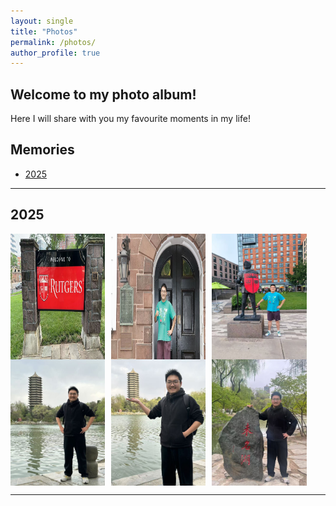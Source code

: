 ```yaml
---
layout: single
title: "Photos"
permalink: /photos/
author_profile: true
---
```


## Welcome to my photo album!

Here I will share with you my favourite moments in my life!

## Memories

- [2025](#year-2025)


---

## 2025
<div style="display: flex; gap: 10px; justify-content: flex-start;">

  <img src="/images/20250702_1.jpg" style="width: 30%; height: auto;" alt="Rutgers Welcome" />
  <img src="/images/20250702_2.jpg" style="width: 30%; height: auto;" alt="Old Building" />
  <img src="/images/20250702_3.jpg" style="width: 30%; height: auto;" alt="Knight" />

</div>



<div style="display: flex; gap: 10px; justify-content: flex-start;">

  <img src="/images/20250412_1.jpg" style="width: 30%; height: auto;" alt="未名湖" />
  <img src="/images/20250412_2.jpg" style="width: 30%; height: auto;" alt="托塔" />
  <img src="/images/20250412_3.jpg" style="width: 30%; height: auto;" alt="未名石" />

</div>


---
